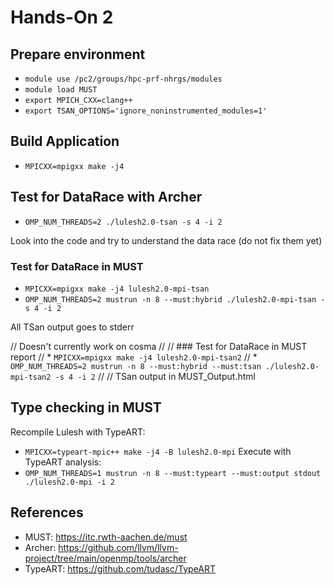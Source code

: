 # Hands-On 2
## Prepare environment
* `module use /pc2/groups/hpc-prf-nhrgs/modules`
* `module load MUST`
* `export MPICH_CXX=clang++`
* `export TSAN_OPTIONS='ignore_noninstrumented_modules=1'`

## Build Application
* `MPICXX=mpigxx make -j4`

## Test for DataRace with Archer
* `OMP_NUM_THREADS=2 ./lulesh2.0-tsan -s 4 -i 2`

Look into the code and try to understand the data race (do not fix them yet)

### Test for DataRace in MUST
* `MPICXX=mpigxx make -j4 lulesh2.0-mpi-tsan`
* `OMP_NUM_THREADS=2 mustrun -n 8 --must:hybrid ./lulesh2.0-mpi-tsan -s 4 -i 2`

All TSan output goes to stderr

// Doesn't currently work on cosma
//
// ### Test for DataRace in MUST report
// * `MPICXX=mpigxx make -j4 lulesh2.0-mpi-tsan2`
// * `OMP_NUM_THREADS=2 mustrun -n 8 --must:hybrid --must:tsan ./lulesh2.0-mpi-tsan2 -s 4 -i 2`
// 
// TSan output in MUST_Output.html

## Type checking in MUST
Recompile Lulesh with TypeART:
* `MPICXX=typeart-mpic++ make -j4 -B lulesh2.0-mpi`
Execute with TypeART analysis:
* `OMP_NUM_THREADS=1 mustrun -n 8 --must:typeart --must:output stdout ./lulesh2.0-mpi -i 2`



## References
* MUST: https://itc.rwth-aachen.de/must
* Archer: https://github.com/llvm/llvm-project/tree/main/openmp/tools/archer
* TypeART: https://github.com/tudasc/TypeART